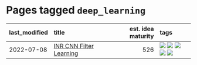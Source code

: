 # Pages tagged `deep_learning`

|last_modified|title|est. idea maturity|tags
|:---|:---|---:|:---|
|2022-07-08|[INR CNN Filter Learning](../INR_CNN_filter_learning.md)|526|[![](https://img.shields.io/badge/tag-CNN-3c7f53)](../tags/CNN.md) [![](https://img.shields.io/badge/tag-INR-22d494)](../tags/INR.md) [![](https://img.shields.io/badge/tag-deep_learning-90446b)](../tags/deep_learning.md) [![](https://img.shields.io/badge/tag-experimental-4bcfd8)](../tags/experimental.md) [![](https://img.shields.io/badge/tag-filter_learning-35d2ce)](../tags/filter_learning.md)|